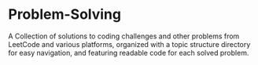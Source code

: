# Problem-Solving

A Collection of solutions to coding challenges and other problems from LeetCode and various platforms, organized with a topic structure directory for easy navigation, and featuring readable code for each solved problem.
